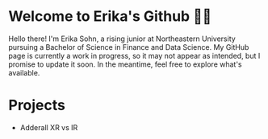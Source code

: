 # Welcome to Erika's Github ✌🏻
Hello there! I'm Erika Sohn, a rising junior at Northeastern University pursuing a Bachelor of Science in Finance and Data Science. My GitHub page is currently a work in progress, so it may not appear as intended, but I promise to update it soon. In the meantime, feel free to explore what's available.
# Projects 
- Adderall XR vs IR 

  
